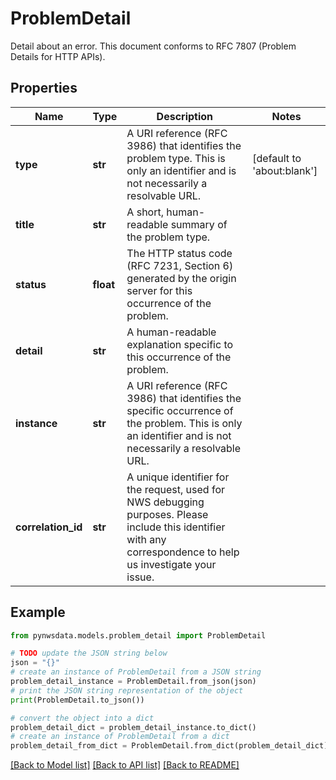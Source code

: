 # ProblemDetail

Detail about an error. This document conforms to RFC 7807 (Problem Details for HTTP APIs).

## Properties

Name | Type | Description | Notes
------------ | ------------- | ------------- | -------------
**type** | **str** | A URI reference (RFC 3986) that identifies the problem type. This is only an identifier and is not necessarily a resolvable URL.  | [default to 'about:blank']
**title** | **str** | A short, human-readable summary of the problem type. | 
**status** | **float** | The HTTP status code (RFC 7231, Section 6) generated by the origin server for this occurrence of the problem.  | 
**detail** | **str** | A human-readable explanation specific to this occurrence of the problem. | 
**instance** | **str** | A URI reference (RFC 3986) that identifies the specific occurrence of the problem. This is only an identifier and is not necessarily a resolvable URL.  | 
**correlation_id** | **str** | A unique identifier for the request, used for NWS debugging purposes. Please include this identifier with any correspondence to help us investigate your issue.  | 

## Example

```python
from pynwsdata.models.problem_detail import ProblemDetail

# TODO update the JSON string below
json = "{}"
# create an instance of ProblemDetail from a JSON string
problem_detail_instance = ProblemDetail.from_json(json)
# print the JSON string representation of the object
print(ProblemDetail.to_json())

# convert the object into a dict
problem_detail_dict = problem_detail_instance.to_dict()
# create an instance of ProblemDetail from a dict
problem_detail_from_dict = ProblemDetail.from_dict(problem_detail_dict)
```
[[Back to Model list]](../README.md#documentation-for-models) [[Back to API list]](../README.md#documentation-for-api-endpoints) [[Back to README]](../README.md)


